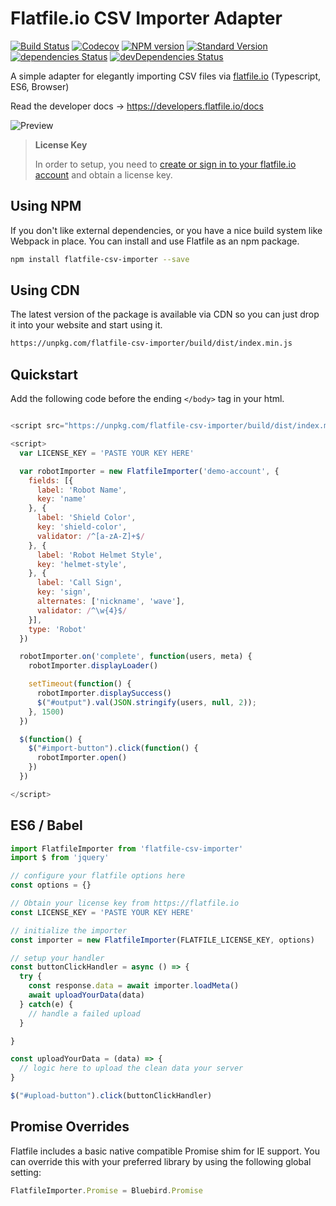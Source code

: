 # Flatfile.io CSV Importer Adapter

[![Build Status](https://travis-ci.org/FlatFilers/Adapter.svg?branch=master)](https://travis-ci.org/FlatFilers/Adapter)
[![Codecov](https://img.shields.io/codecov/c/github/FlatFilers/Adapter.svg)](https://codecov.io/gh/FlatFilers/Adapter)
[![NPM version](https://img.shields.io/npm/v/typescript-starter.svg)](https://www.npmjs.com/package/typescript-starter)
[![Standard Version](https://img.shields.io/badge/release-standard%20version-brightgreen.svg)](https://github.com/conventional-changelog/standard-version)
[![dependencies Status](https://david-dm.org/flatfilers/adapter/status.svg)](https://david-dm.org/flatfilers/adapter)
[![devDependencies Status](https://david-dm.org/flatfilers/adapter/dev-status.svg)](https://david-dm.org/flatfilers/adapter?type=dev)


A simple adapter for elegantly importing CSV files via [flatfile.io](https://www.flatfile.io) (Typescript, ES6, Browser)

Read the developer docs &rarr; https://developers.flatfile.io/docs

![Preview](https://flatfile.io/img/preview.png)

> **License Key**
>
> In order to setup, you need to [create or sign in to your flatfile.io account](https://flatfile.io) and obtain a license key.

## Using NPM

If you don't like external dependencies, or you have a nice build system like Webpack in place. You can install and use Flatfile as an npm package.

```sh
npm install flatfile-csv-importer --save
```


## Using CDN

The latest version of the package is available via CDN so you can just drop it into your website and start using it.

```sh
https://unpkg.com/flatfile-csv-importer/build/dist/index.min.js
```

## Quickstart
Add the following code before the ending `</body>` tag in your html.

```js

<script src="https://unpkg.com/flatfile-csv-importer/build/dist/index.min.js"></script>

<script>
  var LICENSE_KEY = 'PASTE YOUR KEY HERE'

  var robotImporter = new FlatfileImporter('demo-account', {
    fields: [{
      label: 'Robot Name',
      key: 'name'
    }, {
      label: 'Shield Color',
      key: 'shield-color',
      validator: /^[a-zA-Z]+$/
    }, {
      label: 'Robot Helmet Style',
      key: 'helmet-style',
    }, {
      label: 'Call Sign',
      key: 'sign',
      alternates: ['nickname', 'wave'],
      validator: /^\w{4}$/
    }],
    type: 'Robot'
  })

  robotImporter.on('complete', function(users, meta) {
    robotImporter.displayLoader()

    setTimeout(function() {
      robotImporter.displaySuccess()
      $("#output").val(JSON.stringify(users, null, 2));
    }, 1500)
  })

  $(function() {
    $("#import-button").click(function() {
      robotImporter.open()
    })
  })

</script>
```

## ES6 / Babel

```js
import FlatfileImporter from 'flatfile-csv-importer'
import $ from 'jquery'

// configure your flatfile options here
const options = {}

// Obtain your license key from https://flatfile.io
const LICENSE_KEY = 'PASTE YOUR KEY HERE'

// initialize the importer
const importer = new FlatfileImporter(FLATFILE_LICENSE_KEY, options)

// setup your handler
const buttonClickHandler = async () => {
  try {
    const response.data = await importer.loadMeta()
    await uploadYourData(data)
  } catch(e) {
    // handle a failed upload
  }

}

const uploadYourData = (data) => {
  // logic here to upload the clean data your server
}

$("#upload-button").click(buttonClickHandler)
```

## Promise Overrides
Flatfile includes a basic native compatible Promise shim for IE support. You can override this with your preferred library by using the following global setting:

```js
FlatfileImporter.Promise = Bluebird.Promise
```
